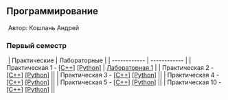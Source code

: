 ## Программирование
​
Автор: Кошлань Андрей
​
### Первый семестр
​
| Практические | Лабораторные |
| ------------ | ------------ |
| Практическая 1 - [[C++]](./Practice/01/C++/) [[Python]](./Practice/01/Python/) | [Лабораторная 1](#) |
| Практическая 2 - [[C++]](./Practice/02/C++/) [[Python]](./Practice/02/Python/) ||
| Практическая 3 - [[C++]](./Practice/03/C++/) [[Python]](./Practice/03/Python/) ||
| Практическая 4 - [[C++]](./Practice/04/C++/) [[Python]](./Practice/04/Python/) ||
| Практическая 5 - [[C++]](./Practice/05/C++/) [[Python]](./Practice/05/Python/) ||
| Практическая 10 - [[C++]](./Practice/10/C++/) [[Python]](./Practice/10/Python/) ||